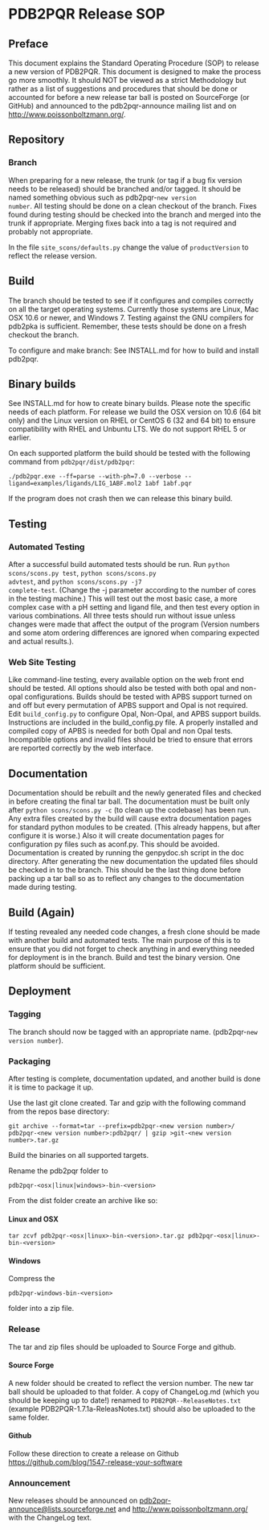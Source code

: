 # PDB2PQR Release SOP

## Preface
This document explains the Standard Operating Procedure (SOP) to release a new version of PDB2PQR.
This document is designed to make the process go more smoothly.
It should NOT be viewed as a strict Methodology but rather as a list of suggestions and procedures that should be done or accounted for before a new release tar ball is posted on SourceForge (or GitHub) and announced to the pdb2pqr-announce mailing list and on http://www.poissonboltzmann.org/.

## Repository

### Branch
When preparing for a new release, the trunk (or tag if a bug fix version needs to be released) should be branched and/or tagged.
It should be named something obvious such as pdb2pqr-<code>new version number</code>.
All testing should be done on a clean checkout of the branch.
Fixes found during testing should be checked into the branch and merged into the trunk if appropriate.
Merging fixes back into a tag is not required and probably not appropriate.  

In the file <code>site_scons/defaults.py</code> change the value of <code>productVersion</code> to reflect the release version.

## Build
The branch should be tested to see if it configures and compiles correctly on all the target operating systems.
Currently those systems are Linux, Mac OSX 10.6 or newer, and Windows 7.
Testing against the GNU compilers for pdb2pka is sufficient. 
Remember, these tests should be done on a fresh checkout the branch.

To configure and make branch:
See INSTALL.md for how to build and install pdb2pqr.

## Binary builds
See INSTALL.md for how to create binary builds. Please note the specific needs of each platform.
For release we build the OSX version on 10.6 (64 bit only) and the Linux version on RHEL or CentOS 6 (32 and 64 bit) to ensure compatibility with RHEL and Unbuntu LTS. We do not support RHEL 5 or earlier.

On each supported platform the build should be tested with the following command from <code>pdb2pqr/dist/pdb2pqr</code>:

	./pdb2pqr.exe --ff=parse --with-ph=7.0 --verbose --ligand=examples/ligands/LIG_1ABF.mol2 1abf 1abf.pqr
	
If the program does not crash then we can release this binary build. 
 
## Testing

### Automated Testing
After a successful build automated tests should be run.
Run <code>python scons/scons.py test</code>, <code>python scons/scons.py advtest</code>, and <code>python scons/scons.py -j7 complete-test</code>. (Change the -j parameter according to the number of cores in the testing machine.)
This will test out the most basic case, a more complex case with a pH setting and ligand file, and then test every option in various combinations.
All three tests should run without issue unless changes were made that affect the output of the program (Version numbers and some atom ordering differences are ignored when comparing expected and actual results.).

### Web Site Testing
Like command-line testing, every available option on the web front end should be tested.
All options should also be tested with both opal and non-opal configurations.
Builds should be tested with APBS support turned on and off but every permutation of APBS support and Opal is not required.
Edit <code>build_config.py</code> to configure Opal, Non-Opal, and APBS support builds. Instructions are included in the build_config.py file.
A properly installed and compiled copy of APBS is needed for both Opal and non Opal tests.
Incompatible options and invalid files should be tried to ensure that errors are reported correctly by the web interface.

## Documentation

Documentation should be rebuilt and the newly generated files and checked in before creating the final tar ball.
The documentation must be built only after <code>python scons/scons.py -c</code> (to clean up the codebase) has been run.
Any extra files created by the build will cause extra documentation pages for standard python modules to be created. (This already happens, but after configure it is worse.)
Also it will create documentation pages for configuration py files such as aconf.py. This should be avoided.
Documentation is created by running the genpydoc.sh script in the doc directory.
After generating the new documentation the updated files should be checked in to the branch.
This should be the last thing done before packing up a tar ball so as to reflect any changes to the documentation made during testing.

## Build (Again)
If testing revealed any needed code changes, a fresh clone should be made with another build and automated tests.
The main purpose of this is to ensure that you did not forget to check anything in and everything needed for deployment is in the branch.
Build and test the binary version. One platform should be sufficient.

## Deployment

### Tagging
The branch should now be tagged with an appropriate name. (pdb2pqr-<code>new version number</code>).

### Packaging
After testing is complete, documentation updated, and another build is done it is time to package it up.

Use the last git clone created.
Tar and gzip with the following command from the repos base directory:

	git archive --format=tar --prefix=pdb2pqr-<new version number>/ pdb2pqr-<new version number>:pdb2pqr/ | gzip >git-<new version number>.tar.gz

Build the binaries on all supported targets.

Rename the pdb2pqr folder to 

	pdb2pqr-<osx|linux|windows>-bin-<version>

From the dist folder create an archive like so:

#### Linux and OSX

	tar zcvf pdb2pqr-<osx|linux>-bin-<version>.tar.gz pdb2pqr-<osx|linux>-bin-<version>
	
#### Windows

Compress the 

	pdb2pqr-windows-bin-<version>
	
folder into a zip file.

### Release
The tar and zip files should be uploaded to Source Forge and github.

#### Source Forge
A new folder should be created to reflect the version number.
The new tar ball should be uploaded to that folder.
A copy of ChangeLog.md (which you should be keeping up to date!) renamed to <code>PDB2PQR-<version>-ReleaseNotes.txt</code> (example PDB2PQR-1.7.1a-ReleasNotes.txt) should also be uploaded to the same folder. 

#### Github
Follow these direction to create a release on Github
https://github.com/blog/1547-release-your-software

### Announcement
New releases should be announced on pdb2pqr-announce@lists.sourceforge.net and http://www.poissonboltzmann.org/ with the ChangeLog text.

